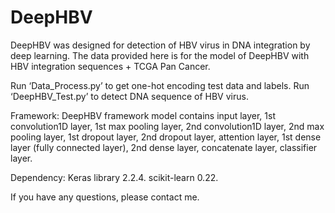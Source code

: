 # DeepHBV
DeepHBV was designed for detection of HBV virus in DNA integration by deep learning. The data provided here is for the model of DeepHBV with HBV integration sequences + TCGA Pan Cancer.

Run ‘Data_Process.py’ to get one-hot encoding test data and labels.
Run ‘DeepHBV_Test.py’ to detect DNA sequence of HBV virus.

Framework:
DeepHBV framework model contains input layer, 1st convolution1D layer, 1st max pooling layer, 2nd convolution1D layer, 2nd max pooling layer, 1st dropout layer, 2nd dropout layer, attention layer, 1st dense layer (fully connected layer), 2nd dense layer, concatenate layer, classifier layer.

Dependency:
Keras library 2.2.4. 
scikit-learn 0.22. 

If you have any questions, please contact me.


